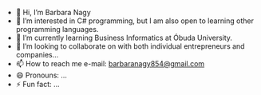 - 👋 Hi, I’m Barbara Nagy
- 👀 I’m interested in C# programming, but I am also open to learning other programming languages.
- 🌱 I’m currently learning Business Informatics at Óbuda University.
- 💞️ I’m looking to collaborate on with both individual entrepreneurs and companies...
- 📫 How to reach me e-mail: barbaranagy854@gmail.com
- 😄 Pronouns: ...
- ⚡ Fun fact: ...

<!---
NBarbara91/NBarbara91 is a ✨ special ✨ repository because its `README.md` (this file) appears on your GitHub profile.
You can click the Preview link to take a look at your changes.
--->
